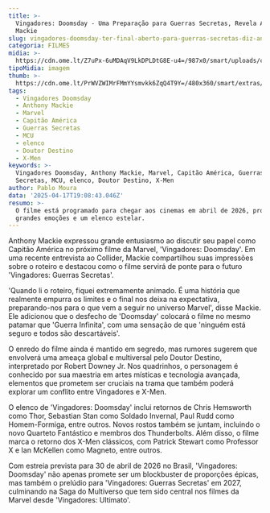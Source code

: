 ```yaml
---
title: >-
  Vingadores: Doomsday - Uma Preparação para Guerras Secretas, Revela Anthony
  Mackie
slug: vingadores-doomsday-ter-final-aberto-para-guerras-secretas-diz-anthony-mackie
categoria: FILMES
midia: >-
  https://cdn.ome.lt/Z7uPx-6uMDAqV9LkDPLDtG8E-u4=/987x0/smart/uploads/conteudo/fotos/vingadores-doomsday_N5RXIH2.png
tipoMidia: imagem
thumb: >-
  https://cdn.ome.lt/PrWVZWIMrFMmYYsmvkk6ZqQ4T9Y=/480x360/smart/extras/conteudos/capitao-america-4.jpg
tags:
  - Vingadores Doomsday
  - Anthony Mackie
  - Marvel
  - Capitão América
  - Guerras Secretas
  - MCU
  - elenco
  - Doutor Destino
  - X-Men
keywords: >-
  Vingadores Doomsday, Anthony Mackie, Marvel, Capitão América, Guerras
  Secretas, MCU, elenco, Doutor Destino, X-Men
author: Pablo Moura
data: '2025-04-17T19:08:43.046Z'
resumo: >-
  O filme está programado para chegar aos cinemas em abril de 2026, prometendo
  grandes emoções e um elenco estelar.
---
```


Anthony Mackie expressou grande entusiasmo ao discutir seu papel como Capitão América no próximo filme da Marvel, 'Vingadores: Doomsday'. Em uma recente entrevista ao Collider, Mackie compartilhou suas impressões sobre o roteiro e destacou como o filme servirá de ponte para o futuro 'Vingadores: Guerras Secretas'.

'Quando li o roteiro, fiquei extremamente animado. É uma história que realmente empurra os limites e o final nos deixa na expectativa, preparando-nos para o que vem a seguir no universo Marvel', disse Mackie. Ele adicionou que o desfecho de 'Doomsday' colocará o filme no mesmo patamar que 'Guerra Infinita', com uma sensação de que 'ninguém está seguro e todos são descartáveis'.

O enredo do filme ainda é mantido em segredo, mas rumores sugerem que envolverá uma ameaça global e multiversal pelo Doutor Destino, interpretado por Robert Downey Jr. Nos quadrinhos, o personagem é conhecido por sua maestria em artes místicas e tecnologia avançada, elementos que prometem ser cruciais na trama que também poderá explorar um conflito entre Vingadores e X-Men.

O elenco de 'Vingadores: Doomsday' inclui retornos de Chris Hemsworth como Thor, Sebastian Stan como Soldado Invernal, Paul Rudd como Homem-Formiga, entre outros. Novos rostos também se juntam, incluindo o novo Quarteto Fantástico e membros dos Thunderbolts. Além disso, o filme marca o retorno dos X-Men clássicos, com Patrick Stewart como Professor X e Ian McKellen como Magneto, entre outros.

Com estreia prevista para 30 de abril de 2026 no Brasil, 'Vingadores: Doomsday' não apenas promete ser um blockbuster de proporções épicas, mas também o prelúdio para 'Vingadores: Guerras Secretas' em 2027, culminando na Saga do Multiverso que tem sido central nos filmes da Marvel desde 'Vingadores: Ultimato'.

